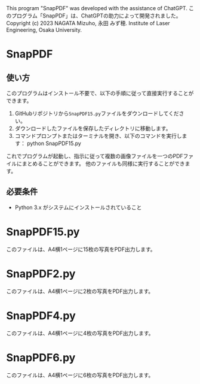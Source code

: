 This program "SnapPDF" was developed with the assistance of ChatGPT. 
このプログラム「SnapPDF」は、ChatGPTの助力によって開発されました。
Copyright (c) 2023 NAGATA Mizuho, 永田 みず穂. Institute of Laser Engineering, Osaka University.

# SnapPDF

## 使い方
このプログラムはインストール不要で、以下の手順に従って直接実行することができます。

1. GitHubリポジトリから`SnapPDF15.py`ファイルをダウンロードしてください。
2. ダウンロードしたファイルを保存したディレクトリに移動します。
3. コマンドプロンプトまたはターミナルを開き、以下のコマンドを実行します：
python SnapPDF15.py

これでプログラムが起動し、指示に従って複数の画像ファイルを一つのPDFファイルにまとめることができます。
他のファイルも同様に実行することができます。

## 必要条件
- Python 3.x がシステムにインストールされていること

# SnapPDF15.py
このファイルは、A4横1ページに15枚の写真をPDF出力します。

# SnapPDF2.py
このファイルは、A4横1ページに2枚の写真をPDF出力します。

# SnapPDF4.py
このファイルは、A4横1ページに4枚の写真をPDF出力します。

# SnapPDF6.py
このファイルは、A4横1ページに6枚の写真をPDF出力します。

